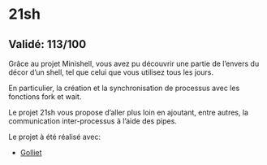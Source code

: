 # 21sh

## Validé: 113/100

Grâce au projet Minishell, vous avez pu découvrir une partie de l’envers du décor d’un shell, tel que celui que vous utilisez tous les jours.

En particulier, la création et la synchronisation de processus avec les fonctions fork et wait.

Le projet 21sh vous propose d’aller plus loin en ajoutant, entre autres, la communication inter-processus à l’aide des pipes.

Le projet à été réalisé avec:
- [Golliet](https://github.com/golliet)
